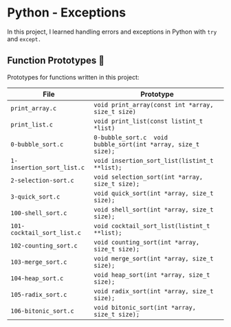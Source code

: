# Python - Exceptions
In this project, I learned handling errors and exceptions in Python with `try` and `except.`

## Function Prototypes 💾
Prototypes for functions written in this project:

| File | Prototype |
| ---- | --------- |
| `print_array.c` | `void print_array(const int *array, size_t size)` |
| `print_list.c` |`void print_list(const listint_t *list)` |
| `0-bubble_sort.c` | `0-bubble_sort.c	void bubble_sort(int *array, size_t size);` |
| `1-insertion_sort_list.c` | `void insertion_sort_list(listint_t **list);` |
| `2-selection-sort.c` | `void selection_sort(int *array, size_t size);` |
| `3-quick_sort.c` | `void quick_sort(int *array, size_t size);` |
| `100-shell_sort.c` | `void shell_sort(int *array, size_t size);` |
| `101-cocktail_sort_list.c` | `void cocktail_sort_list(listint_t **list);` |
| `102-counting_sort.c` | `void counting_sort(int *array, size_t size);` |
| `103-merge_sort.c` | `void merge_sort(int *array, size_t size);` |
| `104-heap_sort.c` | `void heap_sort(int *array, size_t size);` |
| `105-radix_sort.c` | `void radix_sort(int *array, size_t size);` |
| `106-bitonic_sort.c` | `void bitonic_sort(int *array, size_t size);` |
